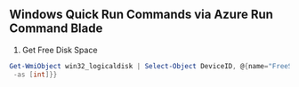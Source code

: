 ## Windows Quick Run Commands via Azure Run Command Blade

1. Get Free Disk Space

```powershell
Get-WmiObject win32_logicaldisk | Select-Object DeviceID, @{name="FreeSpace(GB)";expression={$_.FreeSpace / 1GB -as [int]}}, @{name="Size(GB)";expression={$_.Size / 1GB
 -as [int]}}
```
